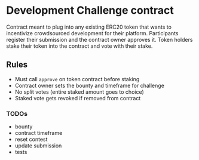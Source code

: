# Development Challenge contract

Contract meant to plug into any existing ERC20 token that wants to incentivize crowdsourced development for their platform. Participants register their submission and the contract owner approves it. Token holders stake their token into the contract and vote with their stake.

## Rules

- Must call `approve` on token contract before staking
- Contract owner sets the bounty and timeframe for challenge
- No split votes (entire staked amount goes to choice)
- Staked vote gets revoked if removed from contract


### TODOs

- bounty
- contract timeframe
- reset contest
- update submission
- tests
